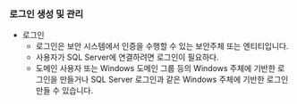 ### 로그인 생성 및 관리
- 로그인
    + 로그인은 보안 시스템에서 인증을 수행할 수 있는 보안주체 또는 엔티티입니다.
    + 사용자가 SQL Server에 연결하려면 로그인이 필요하다.
    + 도메인 사용자 또는 Windows 도메인 그룹 등의 Windows 주체에 기반한 로그인을 만들거나 SQL Server 로그인과 같은 Windows 주체에 기반한 로그인 만들 수 있습니다.